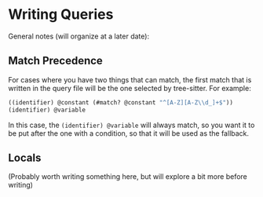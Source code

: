 # Writing Queries

General notes (will organize at a later date):

## Match Precedence

For cases where you have two things that can match, the first match that is
written in the query file will be the one selected by tree-sitter. For example:

```scheme
((identifier) @constant (#match? @constant "^[A-Z][A-Z\\d_]+$"))
(identifier) @variable
```

In this case, the `(identifier) @variable` will always match, so you want it to be put
after the one with a condition, so that it will be used as the fallback.

## Locals

(Probably worth writing something here, but will explore a bit more before writing)
